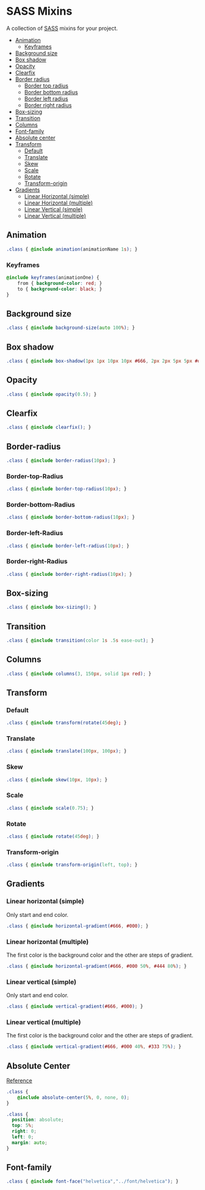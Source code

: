 SASS Mixins
===========

A collection of [SASS](http://sass-lang.com/ "SASS") mixins for your project.

* [Animation](#animation)
   * [Keyframes](#keyframes)
* [Background size](#background-size)
* [Box shadow](#box-shadow)
* [Opacity](#opacity)
* [Clearfix](#clearfix)
* [Border radius](#border-radius)
    * [Border top radius](#border-top-radius)
    * [Border bottom radius](#border-bottom-radius)
    * [Border left radius](#border-left-radius)
    * [Border right radius](#border-right-radius)
* [Box-sizing](#box-sizing)
* [Transition](#transition)
* [Columns](#columns)
* [Font-family](#font-family)
* [Absolute center](#absolute-center)
* [Transform](#transform)
    * [Default](#default)
    * [Translate](#translate)
    * [Skew](#skew)
    * [Scale](#scale)
    * [Rotate](#rotate)
    * [Transform-origin](#transform-origin)
* [Gradients](#gradients)
    * [Linear Horizontal (simple)](#linear-horizontal-simple)
    * [Linear Horizontal (multiple)](#linear-horizontal-multiple)
    * [Linear Vertical (simple)](#linear-vertical-simple)
    * [Linear Vertical (multiple)](#linear-vertical-multiple)

## Animation

```scss
.class { @include animation(animationName 1s); }
```

### Keyframes

```scss
@include keyframes(animationOne) {
    from { background-color: red; }
    to { background-color: black; }
}
```

## Background size

```scss
.class { @include background-size(auto 100%); }
```

## Box shadow

```scss
.class { @include box-shadow(1px 1px 10px 10px #666, 2px 2px 5px 5px #ddd inset); }
```

## Opacity

```scss
.class { @include opacity(0.5); }
```

## Clearfix

```scss
.class { @include clearfix(); }
```

## Border-radius

```scss
.class { @include border-radius(10px); }
```

### Border-top-Radius

```scss
.class { @include border-top-radius(10px); }
```

### Border-bottom-Radius

```scss
.class { @include border-bottom-radius(10px); }
```

### Border-left-Radius

```scss
.class { @include border-left-radius(10px); }
```

### Border-right-Radius

```scss
.class { @include border-right-radius(10px); }
```
## Box-sizing

```scss
.class { @include box-sizing(); }
```

## Transition

```scss
.class { @include transition(color 1s .5s ease-out); }
```

## Columns

```scss
.class { @include columns(3, 150px, solid 1px red); }
```

## Transform

### Default

```scss
.class { @include transform(rotate(45deg); }
```

### Translate

```scss
.class { @include translate(100px, 100px); }
```

### Skew

```scss
.class { @include skew(10px, 10px); }
```

### Scale

```scss
.class { @include scale(0.75); }
```

### Rotate

```scss
.class { @include rotate(45deg); }
```

### Transform-origin

```scss
.class { @include transform-origin(left, top); }
```

## Gradients

### Linear horizontal (simple)

Only start and end color.

```scss
.class { @include horizontal-gradient(#666, #000); }
```

### Linear horizontal (multiple)

The first color is the background color and the other are steps of gradient.

```scss
.class { @include horizontal-gradient(#666, #000 50%, #444 80%); }
```

### Linear vertical (simple)

Only start and end color.

```scss
.class { @include vertical-gradient(#666, #000); }
```

### Linear vertical (multiple)

The first color is the background color and the other are steps of gradient.

```scss
.class { @include vertical-gradient(#666, #000 40%, #333 75%); }
```

## Absolute Center
[Reference](http://codepen.io/shshaw/full/gEiDt)

```scss
.class {
    @include absolute-center(5%, 0, none, 0);
}
```

```css
.class {
  position: absolute;
  top: 5%;
  right: 0;
  left: 0;
  margin: auto;
}
```

## Font-family

```scss
.class { @include font-face("helvetica","../font/helvetica"); }
```
